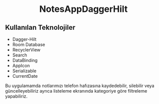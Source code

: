 <h1 align="center">
NotesAppDaggerHilt
</h1>

## Kullanılan Teknolojiler

- Dagger-Hilt
- Room Database
- RecyclerView
- Search
- DataBinding
- AppIcon
- Serializable
- CurrentDate

Bu uygulamamda notlarımızı telefon hafızasına kaydedebilir, silebilir veya güncelleyebiliriz ayrıca listeleme ekranında kategoriye göre filtreleme yapabiliriz.
